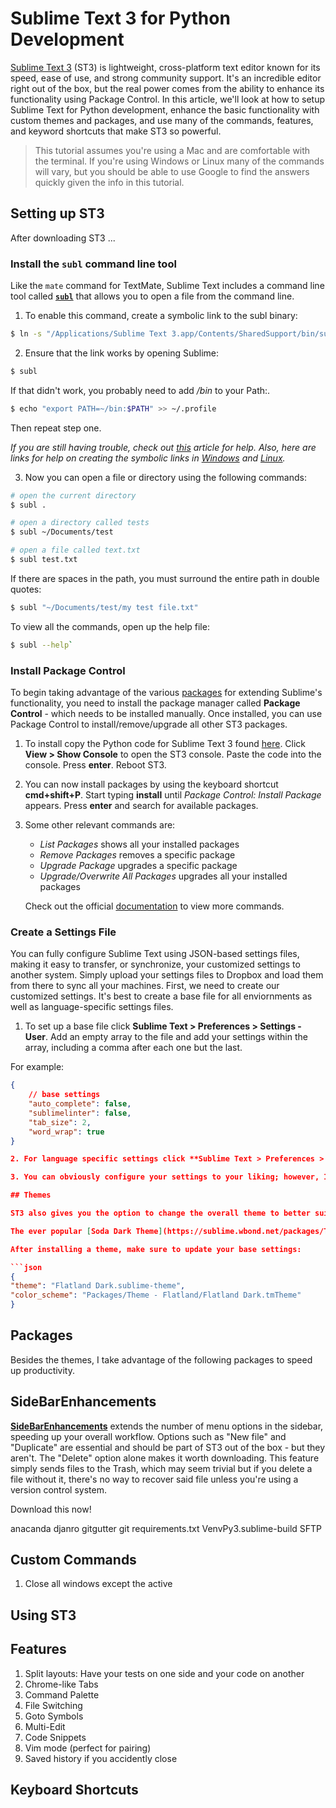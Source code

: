 # Sublime Text 3 for Python Development

[Sublime Text 3](http://www.sublimetext.com/3) (ST3) is lightweight, cross-platform text editor known for its speed, ease of use, and strong community support. It's an incredible editor right out of the box, but the real power comes from the ability to enhance its functionality using Package Control. In this article, we'll look at how to setup Sublime Text for Python development, enhance the basic functionality with custom themes and packages, and use many of the commands, features, and keyword shortcuts that make ST3 so powerful.

> This tutorial assumes you're using a Mac and are comfortable with the terminal. If you're using Windows or Linux many of the commands will vary, but you should be able to use Google to find the answers quickly given the info in this tutorial.

## Setting up ST3

After downloading ST3 ...

### Install the `subl` command line tool

Like the `mate` command for TextMate, Sublime Text includes a command line tool called **[`subl`](http://www.sublimetext.com/docs/3/osx_command_line.html)** that allows you to open a file from the command line.

1. To enable this command, create a symbolic link to the subl binary:

  ```bash
  $ ln -s "/Applications/Sublime Text 3.app/Contents/SharedSupport/bin/subl" ~/bin/subl
  ```

2. Ensure that the link works by opening Sublime:

  ```bash
  $ subl
  ```

  If that didn't work, you probably need to add */bin* to your Path:.


  ```bash
  $ echo "export PATH=~/bin:$PATH" >> ~/.profile
  ```

  Then repeat step one.

  *If you are still having trouble, check out [this](http://stackoverflow.com/questions/16199581/opening-sublime-text-on-command-line-as-subl-on-mac-os?lq=1) article for help. Also, here are links for help on creating the symbolic links in [Windows](http://stackoverflow.com/questions/9440639/sublime-text-from-command-line-win7?rq=1) and [Linux](http://askubuntu.com/questions/273034/lauching-sublime-text-from-command-line).*

3. Now you can open a file or directory using the following commands:

  ```bash
  # open the current directory
  $ subl .

  # open a directory called tests
  $ subl ~/Documents/test

  # open a file called text.txt
  $ subl test.txt
  ```

  If there are spaces in the path, you must surround the entire path in double quotes:

  ```bash
  $ subl "~/Documents/test/my test file.txt"
  ```

  To view all the commands, open up the help file:

  ```bash
  $ subl --help`
  ```

### Install Package Control

To begin taking advantage of the various [packages](https://sublime.wbond.net/) for extending Sublime's functionality, you need to install the package manager called **Package Control** - which needs to be installed manually. Once installed, you can use Package Control to install/remove/upgrade all other ST3 packages.

1. To install copy the Python code for Sublime Text 3 found [here](https://sublime.wbond.net/installation#st3). Click **View > Show Console** to open the ST3 console. Paste the code into the console. Press **enter**. Reboot ST3.

2. You can now install packages by using the keyboard shortcut **cmd+shift+P**. Start typing **install** until *Package Control: Install Package* appears. Press **enter** and search for available packages.

3. Some other relevant commands are:

   - *List Packages* shows all your installed packages
   - *Remove Packages* removes a specific package
   - *Upgrade Package* upgrades a specific package
   - *Upgrade/Overwrite All Packages* upgrades all your installed packages

   Check out the official [documentation](https://sublime.wbond.net/docs/usage) to view more commands.

### Create a Settings File

You can fully configure Sublime Text using JSON-based settings files, making it easy to transfer, or synchronize, your customized settings to another system. Simply upload your settings files to Dropbox and load them from there to sync all your machines. First, we need to create our customized settings. It's best to create a base file for all enviornments as well as language-specific settings files.

1. To set up a base file click **Sublime Text > Preferences > Settings - User**. Add an empty array to the file and add your settings within the array, including a comma after each one but the last.

  For example:

  ```json
  {
      // base settings
      "auto_complete": false,
      "sublimelinter": false,
      "tab_size": 2,
      "word_wrap": true
  }

2. For language specific settings click **Sublime Text > Preferences > Settings - More > Syntax Specific - User**. Then save the file using the following format: *LANGUAGE.sublime-settings*. So, for Python-specific settings, save the file as *Python.sublime-settings*.

3. You can obviously configure your settings to your liking; however, I highly recommend starting with my [base](http://link.here) and [Python-specific](http://link.here) settings - then making changes as you see fit.

## Themes

ST3 also gives you the option to change the overall theme to better suit your personality. Design your own. Or, if you're not artistically inclined, you can download one of the various custom [themes](https://sublime.wbond.net/browse/labels/theme) designed by the Sublime community through Package Control. Check out [ColorSublime](http://colorsublime.com/) to preview themes before installing them.

The ever popular [Soda Dark Theme](https://sublime.wbond.net/packages/Theme%20-%20Soda) and the minimal [Flatland](https://sublime.wbond.net/packages/Theme%20-%20Flatland) are two of my personal favorites.

After installing a theme, make sure to update your base settings:

```json
{
  "theme": "Flatland Dark.sublime-theme",
  "color_scheme": "Packages/Theme - Flatland/Flatland Dark.tmTheme"
}
```

## Packages

Besides the themes, I take advantage of the following packages to speed up productivity.

## SideBarEnhancements

**[SideBarEnhancements](https://sublime.wbond.net/packages/SideBarEnhancements)** extends the number of menu options in the sidebar, speeding up your overall workflow. Options such as "New file" and "Duplicate" are essential and should be part of ST3 out of the box - but they aren't. The "Delete" option alone makes it worth downloading. This feature simply sends files to the Trash, which may seem trivial but if you delete a file without it, there's no way to recover said file unless you're using a version control system.

Download this now!

anacanda
djanro
gitgutter
git
requirements.txt
VenvPy3.sublime-build
SFTP


## Custom Commands

1. Close all windows except the active

## Using ST3

## Features

1. Split layouts: Have your tests on one side and your code on another
2. Chrome-like Tabs
3. Command Palette
4. File Switching
5. Goto Symbols
6. Multi-Edit
7. Code Snippets
8. Vim mode (perfect for pairing)
9. Saved history if you accidently close


## Keyboard Shortcuts

